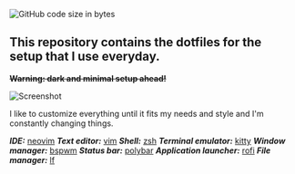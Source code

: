 ![GitHub code size in bytes](https://img.shields.io/github/languages/code-size/ndavd/dotfiles?style=flat-square)
## This repository contains the dotfiles for the setup that I use everyday.
~~**Warning: dark and minimal setup ahead!**~~

![Screenshot](https://raw.githubusercontent.com/ndav1d/dotfiles/main/.github/bg.png)

I like to customize everything until it fits my needs and style and I'm
constantly changing things.

***IDE:***                   [neovim](https://github.com/ndav1d/dotfiles/tree/main/.config/nvim)
***Text editor:***           [vim](https://github.com/ndav1d/dotfiles/tree/main/.vim)
***Shell:***                 [zsh](https://github.com/ndav1d/dotfiles/tree/main/.zsh)
***Terminal emulator:***     [kitty](https://github.com/ndav1d/dotfiles/tree/main/.config/kitty)
***Window manager:***        [bspwm](https://github.com/ndav1d/dotfiles/tree/main/.config/bspwm)
***Status bar:***            [polybar](https://github.com/ndav1d/dotfiles/tree/main/.config/polybar)
***Application launcher:***  [rofi](https://github.com/ndav1d/dotfiles/tree/main/.config/rofi)
***File manager:***          [lf](https://github.com/ndav1d/dotfiles/tree/main/.config/lf)
